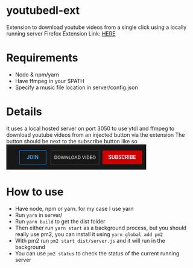 # youtubedl-ext
Extension to download youtube videos from a single click using a locally running server
Firefox Extension Link: [HERE](https://addons.mozilla.org/firefox/downloads/file/3703510/ytdownloader-1.0-fx.xpi)

# Requirements
* Node & npm/yarn
* Have ffmpeg in your $PATH
* Specify a music file location in server/config.json


# Details
It uses a local hosted server on port 3050 to use ytdl and ffmpeg to download youtube videos from an injected button via the extension
The button should be next to the subscribe button like so
![Button Location](/imgs/button.png)

# How to use
* Have node, npm or yarn. for my case I use yarn
* Run `yarn` in server/
* Run `yarn build` to get the dist folder
* Then either run `yarn start` as a background process, but you should really use pm2, you can install it using `yarn global add pm2`
* With pm2 run `pm2 start dist/server.js` and it will run in the background
* You can use `pm2 status` to check the status of the current running server